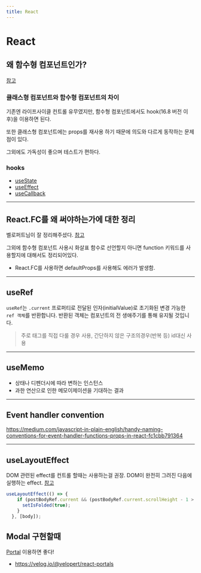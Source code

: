 ```yaml
---
title: React
---
```


# React

## 왜 함수형 컴포넌트인가?

[참고](https://boxfoxs.tistory.com/395)

### 클래스형 컴포넌트와 함수형 컴포넌트의 차이

기존엔 라이프사이클 컨트롤 유무였지만, 함수형 컴포넌트에서도 hook(16.8 버전 이후)을 이용하면 된다.

또한 클래스형 컴포넌트에는 props를 재사용 하기 때문에 의도와 다르게 동작하는 문제점이 있다.

그외에도 가독성이 좋으며 테스트가 편하다.

### hooks

- [useState](useState)
- [useEffect](useEffect)
- [useCallback](useCallback)
---

## React.FC를 왜 써야하는가에 대한 정리

벨로퍼트님이 잘 정리해주셨다. [참고](https://velog.io/@velopert/create-typescript-react-component)

그외에 함수형 컴포넌트 사용시 화살표 함수로 선언할지 아니면 function 키워드를 사용할지에 대해서도 정리되어있다.

- React.FC를 사용하면 defaultProps를 사용해도 에러가 발생함.

---

## useRef

`useRef`는 `.current` 프로퍼티로 전달된 인자(initialValue)로 초기화된 변경 가능한 `ref 객체`를 반환합니다. 반환된 객체는 컴포넌트의 전 생애주기를 통해 유지될 것입니다.

> 주로 태그를 직접 다룰 경우 사용, 간단하지 않은 구조의경우(반복 등) id대신 사용

---

## useMemo

- 상태나 디펜더시에 따라 변하는 인스턴스
- 과한 연산으로 인한 메모이제이션을 기대하는 결과

---

## Event handler convention

https://medium.com/javascript-in-plain-english/handy-naming-conventions-for-event-handler-functions-props-in-react-fc1cbb791364

---

## useLayoutEffect

DOM 관련된 effect를 컨트롤 할때는 사용하는걸 권장. DOM이 완전히 그려진 다음에 실행하는 effect.
[참고](https://ko.reactjs.org/docs/hooks-reference.html#uselayouteffect)

``` typescript
useLayoutEffect(() => {
    if (postBodyRef.current && (postBodyRef.current.scrollHeight - 1 > postBodyRef.current.offsetHeight)) { // IE fix
      setIsFolded(true);
    }
  }, [body]);
```

## Modal 구현할때

[Portal](https://ko.reactjs.org/docs/portals.html) 이용하면 좋다!

- https://velog.io/@velopert/react-portals
